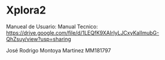 # Xplora2

Manueal de Usuario: 
Manual Tecnico: https://drive.google.com/file/d/1LEQfK9XAIrIyLJCxyKaIImubG-QhZsuy/view?usp=sharing

José Rodrigo Montoya Martinez MM181797
